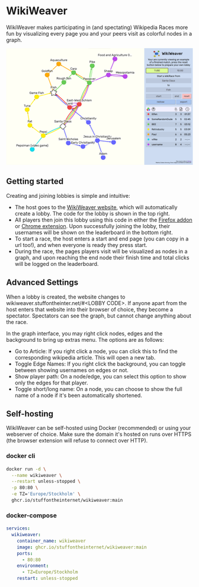 # WikiWeaver

WikiWeaver makes participating in (and spectating) Wikipedia Races more fun by visualizing every page you and your peers visit as colorful nodes in a graph.

![Image of website](example.png)

## Getting started

Creating and joining lobbies is simple and intuitive:

- The host goes to the [WikiWeaver website](https://wikiweaver.stuffontheinter.net/), which will automatically create a lobby. The code for the lobby is shown in the top right.
- All players then join this lobby using this code in either the [Firefox addon](https://addons.mozilla.org/en-US/firefox/addon/wikiweaver/) or [Chrome extension](https://chromewebstore.google.com/detail/apmgfgikhdikmeljhhomehnkhabiidmp?hl=en). Upon successfully joining the lobby, their usernames will be shown on the leaderboard in the bottom right.
- To start a race, the host enters a start and end page (you can copy in a url too!), and when everyone is ready they press start.
- During the race, the pages players visit will be visualized as nodes in a graph, and upon reaching the end node their finish time and total clicks will be logged on the leaderboard.

## Advanced Settings

When a lobby is created, the website changes to wikiweaver.stuffontheinter.net/#\<LOBBY CODE\>. If anyone apart from the host enters that website into their browser of choice, they become a spectator. Spectators can see the graph, but cannot change anything about the race.

In the graph interface, you may right click nodes, edges and the background to bring up extras menu. The options are as follows:

- Go to Article: If you right click a node, you can click this to find the corresponding wikipedia article. This will open a new tab.
- Toggle Edge Names: If you right click the background, you can toggle between showing usernames on edges or not.
- Show player path: On a node/edge, you can select this option to show only the edges for that player.
- Toggle short/long name: On a node, you can choose to show the full name of a node if it's been automatically shortened.

## Self-hosting

WikiWeaver can be self-hosted using Docker (recommended) or using your webserver of choice.
Make sure the domain it's hosted on runs over HTTPS (the browser extension will refuse to connect over HTTP).

### docker cli

```bash
docker run -d \
  --name wikiweaver \
  --restart unless-stopped \
  -p 80:80 \
  -e TZ='Europe/Stockholm' \
  ghcr.io/stuffontheinternet/wikiweaver:main
```

### docker-compose

```yaml
services:
  wikiweaver:
    container_name: wikiweaver
    image: ghcr.io/stuffontheinternet/wikiweaver:main
    ports:
      - 80:80
    environment:
      - TZ=Europe/Stockholm
    restart: unless-stopped
```
